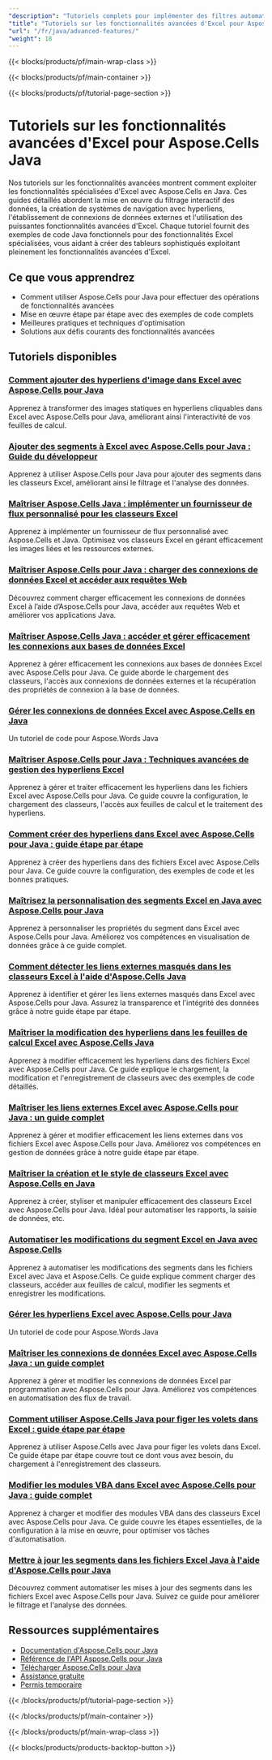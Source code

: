 ```yaml
---
"description": "Tutoriels complets pour implémenter des filtres automatiques, des segments, des hyperliens, des connexions externes et des fonctionnalités Excel avancées avec Aspose.Cells pour Java."
"title": "Tutoriels sur les fonctionnalités avancées d'Excel pour Aspose.Cells Java"
"url": "/fr/java/advanced-features/"
"weight": 18
---
```


{{< blocks/products/pf/main-wrap-class >}}

{{< blocks/products/pf/main-container >}}

{{< blocks/products/pf/tutorial-page-section >}}


# Tutoriels sur les fonctionnalités avancées d'Excel pour Aspose.Cells Java

Nos tutoriels sur les fonctionnalités avancées montrent comment exploiter les fonctionnalités spécialisées d'Excel avec Aspose.Cells en Java. Ces guides détaillés abordent la mise en œuvre du filtrage interactif des données, la création de systèmes de navigation avec hyperliens, l'établissement de connexions de données externes et l'utilisation des puissantes fonctionnalités avancées d'Excel. Chaque tutoriel fournit des exemples de code Java fonctionnels pour des fonctionnalités Excel spécialisées, vous aidant à créer des tableurs sophistiqués exploitant pleinement les fonctionnalités avancées d'Excel.

## Ce que vous apprendrez

- Comment utiliser Aspose.Cells pour Java pour effectuer des opérations de fonctionnalités avancées
- Mise en œuvre étape par étape avec des exemples de code complets
- Meilleures pratiques et techniques d'optimisation
- Solutions aux défis courants des fonctionnalités avancées


## Tutoriels disponibles

### [Comment ajouter des hyperliens d'image dans Excel avec Aspose.Cells pour Java](./add-image-hyperlinks-excel-aspose-cells-java/)
Apprenez à transformer des images statiques en hyperliens cliquables dans Excel avec Aspose.Cells pour Java, améliorant ainsi l'interactivité de vos feuilles de calcul.

### [Ajouter des segments à Excel avec Aspose.Cells pour Java : Guide du développeur](./add-slicers-excel-aspose-cells-java-guide/)
Apprenez à utiliser Aspose.Cells pour Java pour ajouter des segments dans les classeurs Excel, améliorant ainsi le filtrage et l'analyse des données.

### [Maîtriser Aspose.Cells Java : implémenter un fournisseur de flux personnalisé pour les classeurs Excel](./aspose-cells-java-custom-stream-provider/)
Apprenez à implémenter un fournisseur de flux personnalisé avec Aspose.Cells et Java. Optimisez vos classeurs Excel en gérant efficacement les images liées et les ressources externes.

### [Maîtriser Aspose.Cells pour Java : charger des connexions de données Excel et accéder aux requêtes Web](./aspose-cells-java-excel-data-connections/)
Découvrez comment charger efficacement les connexions de données Excel à l’aide d’Aspose.Cells pour Java, accéder aux requêtes Web et améliorer vos applications Java.

### [Maîtriser Aspose.Cells Java : accéder et gérer efficacement les connexions aux bases de données Excel](./aspose-cells-java-excel-db-connections/)
Apprenez à gérer efficacement les connexions aux bases de données Excel avec Aspose.Cells pour Java. Ce guide aborde le chargement des classeurs, l'accès aux connexions de données externes et la récupération des propriétés de connexion à la base de données.

### [Gérer les connexions de données Excel avec Aspose.Cells en Java](./aspose-cells-java-excel-external-data-connections/)
Un tutoriel de code pour Aspose.Words Java

### [Maîtriser Aspose.Cells pour Java : Techniques avancées de gestion des hyperliens Excel](./aspose-cells-java-excel-hyperlinks-processing/)
Apprenez à gérer et traiter efficacement les hyperliens dans les fichiers Excel avec Aspose.Cells pour Java. Ce guide couvre la configuration, le chargement des classeurs, l'accès aux feuilles de calcul et le traitement des hyperliens.

### [Comment créer des hyperliens dans Excel avec Aspose.Cells pour Java : guide étape par étape](./create-hyperlinks-excel-aspose-cells-java/)
Apprenez à créer des hyperliens dans des fichiers Excel avec Aspose.Cells pour Java. Ce guide couvre la configuration, des exemples de code et les bonnes pratiques.

### [Maîtrisez la personnalisation des segments Excel en Java avec Aspose.Cells pour Java](./customize-slicers-excel-aspose-cells-java/)
Apprenez à personnaliser les propriétés du segment dans Excel avec Aspose.Cells pour Java. Améliorez vos compétences en visualisation de données grâce à ce guide complet.

### [Comment détecter les liens externes masqués dans les classeurs Excel à l'aide d'Aspose.Cells Java](./detect-hidden-external-links-excel-aspose-cells-java/)
Apprenez à identifier et gérer les liens externes masqués dans Excel avec Aspose.Cells pour Java. Assurez la transparence et l'intégrité des données grâce à notre guide étape par étape.

### [Maîtriser la modification des hyperliens dans les feuilles de calcul Excel avec Aspose.Cells Java](./edit-excel-hyperlinks-aspose-cells-java/)
Apprenez à modifier efficacement les hyperliens dans des fichiers Excel avec Aspose.Cells pour Java. Ce guide explique le chargement, la modification et l'enregistrement de classeurs avec des exemples de code détaillés.

### [Maîtriser les liens externes Excel avec Aspose.Cells pour Java : un guide complet](./excel-external-links-aspose-cells-java-guide/)
Apprenez à gérer et modifier efficacement les liens externes dans vos fichiers Excel avec Aspose.Cells pour Java. Améliorez vos compétences en gestion de données grâce à notre guide étape par étape.

### [Maîtriser la création et le style de classeurs Excel avec Aspose.Cells en Java](./excel-master-aspose-cells-java-tutorial/)
Apprenez à créer, styliser et manipuler efficacement des classeurs Excel avec Aspose.Cells pour Java. Idéal pour automatiser les rapports, la saisie de données, etc.

### [Automatiser les modifications du segment Excel en Java avec Aspose.Cells](./excel-slicer-modifications-java-aspose-cells/)
Apprenez à automatiser les modifications des segments dans les fichiers Excel avec Java et Aspose.Cells. Ce guide explique comment charger des classeurs, accéder aux feuilles de calcul, modifier les segments et enregistrer les modifications.

### [Gérer les hyperliens Excel avec Aspose.Cells pour Java](./manage-excel-hyperlinks-aspose-cells-java/)
Un tutoriel de code pour Aspose.Words Java

### [Maîtriser les connexions de données Excel avec Aspose.Cells Java : un guide complet](./master-excel-data-connections-aspose-cells-java/)
Apprenez à gérer et modifier les connexions de données Excel par programmation avec Aspose.Cells pour Java. Améliorez vos compétences en automatisation des flux de travail.

### [Comment utiliser Aspose.Cells Java pour figer les volets dans Excel : guide étape par étape](./mastering-aspose-cells-java-freeze-panes-excel/)
Apprenez à utiliser Aspose.Cells avec Java pour figer les volets dans Excel. Ce guide étape par étape couvre tout ce dont vous avez besoin, du chargement à l'enregistrement des classeurs.

### [Modifier les modules VBA dans Excel avec Aspose.Cells pour Java : guide complet](./modify-vba-modules-excel-aspose-cells-java/)
Apprenez à charger et modifier des modules VBA dans des classeurs Excel avec Aspose.Cells pour Java. Ce guide couvre les étapes essentielles, de la configuration à la mise en œuvre, pour optimiser vos tâches d'automatisation.

### [Mettre à jour les segments dans les fichiers Excel Java à l'aide d'Aspose.Cells pour Java](./update-slicers-java-excel-aspose-cells/)
Découvrez comment automatiser les mises à jour des segments dans les fichiers Excel avec Aspose.Cells pour Java. Suivez ce guide pour améliorer le filtrage et l'analyse des données.



## Ressources supplémentaires

- [Documentation d'Aspose.Cells pour Java](https://docs.aspose.com/cells/java/)
- [Référence de l'API Aspose.Cells pour Java](https://reference.aspose.com/cells/java/)
- [Télécharger Aspose.Cells pour Java](https://releases.aspose.com/cells/java/)
- [Assistance gratuite](https://forum.aspose.com/)
- [Permis temporaire](https://purchase.aspose.com/temporary-license/)


{{< /blocks/products/pf/tutorial-page-section >}}

{{< /blocks/products/pf/main-container >}}

{{< /blocks/products/pf/main-wrap-class >}}

{{< blocks/products/products-backtop-button >}}